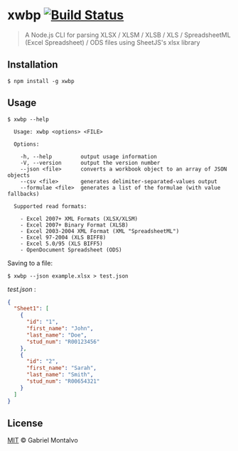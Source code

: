 # xwbp [![Build Status](https://travis-ci.org/gmontalvoriv/xwbp.svg)](https://travis-ci.org/gmontalvoriv/xwbp)

> A Node.js CLI for parsing XLSX / XLSM / XLSB / XLS / SpreadsheetML (Excel Spreadsheet) / ODS files using SheetJS's xlsx library

## Installation

```
$ npm install -g xwbp
```

## Usage

```
$ xwbp --help

  Usage: xwbp <options> <FILE>

  Options:

    -h, --help         output usage information
    -V, --version      output the version number
    --json <file>      converts a workbook object to an array of JSON objects
    --csv <file>       generates delimiter-separated-values output
    --formulae <file>  generates a list of the formulae (with value fallbacks)

  Supported read formats:

    - Excel 2007+ XML Formats (XLSX/XLSM)
    - Excel 2007+ Binary Format (XLSB)
    - Excel 2003-2004 XML Format (XML "SpreadsheetML")
    - Excel 97-2004 (XLS BIFF8)
    - Excel 5.0/95 (XLS BIFF5)
    - OpenDocument Spreadsheet (ODS)
```

Saving to a file:
```
$ xwbp --json example.xlsx > test.json
```

<i>test.json</i> :
```json
{
  "Sheet1": [
    {
      "id": "1",
      "first_name": "John",
      "last_name": "Doe",
      "stud_num": "R00123456"
    },
    {
      "id": "2",
      "first_name": "Sarah",
      "last_name": "Smith",
      "stud_num": "R00654321"
    }
  ]
}
```

## License

[MIT](https://github.com/gmontalvoriv/xwbp/blob/master/LICENSE) © Gabriel Montalvo
